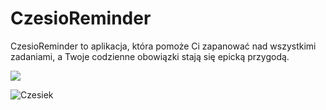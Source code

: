 # CzesioReminder
CzesioReminder to aplikacja, która pomoże Ci zapanować nad wszystkimi zadaniami, a Twoje codzienne obowiązki stają się epicką przygodą.


<img src="https://static.wikia.nocookie.net/bohaterowie/images/7/7d/Czesio_WlatcyMoch.PNG.png/revision/latest?cb=20221202213432&path-prefix=pl"/>

![Czesiek](https://raw.githubusercontent.com/user-attachments/assets/3cd430aa-6829-42c3-a8b1-c3c43b138e76)

